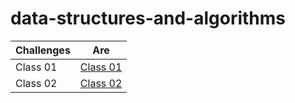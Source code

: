 # data-structures-and-algorithms

| Challenges |      Are      |
| ---------- | :-----------: |
| Class 01   | [Class 01](./class-01.md)  |
| Class 02   | [Class 02](./class2.md)  |


